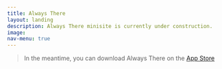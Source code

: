 ```yaml
---
title: Always There
layout: landing
description: Always There minisite is currently under construction.
image:
nav-menu: true
---
```

>In the meantime, you can download Always There on the [App Store](https://itunes.apple.com/us/app/always-there-your-most-precious-photo-in-notification/id1104703747?mt=8)
